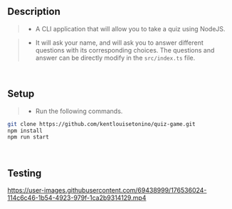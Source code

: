 ## Description

> - A CLI application that will allow you to take a quiz using NodeJS.

> - It will ask your name, and will ask you to answer different questions
    with its corresponding choices. The questions and answer can be
    directly modify in the `src/index.ts` file.

<br />

## Setup

> - Run the following commands.

```bash
git clone https://github.com/kentlouisetonino/quiz-game.git
npm install
npm run start
```

<br />

## Testing

https://user-images.githubusercontent.com/69438999/176536024-114c6c46-1b54-4923-979f-1ca2b9314129.mp4

